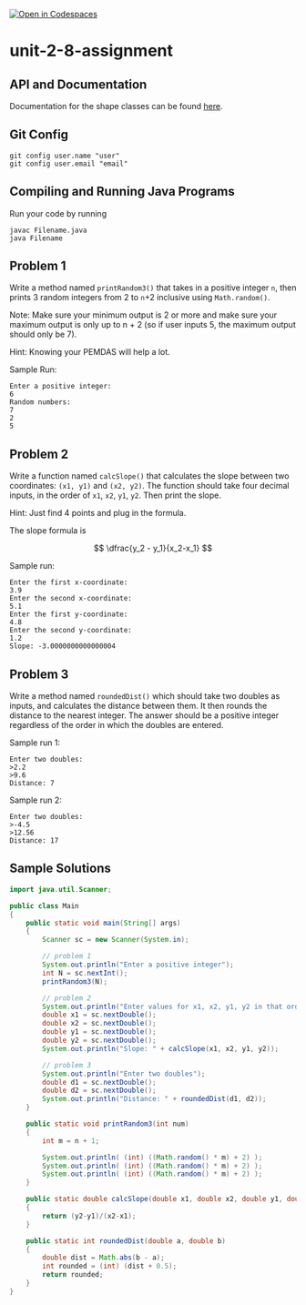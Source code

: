 [![Open in Codespaces](https://classroom.github.com/assets/launch-codespace-2972f46106e565e64193e422d61a12cf1da4916b45550586e14ef0a7c637dd04.svg)](https://classroom.github.com/open-in-codespaces?assignment_repo_id=16513481)
# unit-2-8-assignment

## API and Documentation
Documentation for the shape classes can be found [here](https://coderunner.projectstem.org/docs/shapes/index.html).

## Git Config
```
git config user.name "user"
git config user.email "email"
```

## Compiling and Running Java Programs
Run your code by running
```
javac Filename.java
java Filename
```

## Problem 1
Write a method named `printRandom3()` that takes in a positive integer `n`, then prints 3 random integers from 2 to `n`+2 inclusive using `Math.random()`.

Note: Make sure your minimum output is 2 or more and make sure your maximum output is only up to n + 2 (so if user inputs 5, the maximum output should only be 7).

Hint: Knowing your PEMDAS will help a lot.

Sample Run:
```
Enter a positive integer:
6
Random numbers:
7
2
5
```

## Problem 2
Write a function named `calcSlope()` that calculates the slope between two coordinates: `(x1, y1)` and `(x2, y2)`. The function should take four decimal inputs, in the order of `x1`, `x2`, `y1`, `y2`. Then print the slope.

Hint: Just find 4 points and plug in the formula.

The slope formula is

$$ \dfrac{y_2 - y_1}{x_2-x_1} $$

Sample run:
```
Enter the first x-coordinate:
3.9
Enter the second x-coordinate:
5.1
Enter the first y-coordinate:
4.8
Enter the second y-coordinate:
1.2
Slope: -3.0000000000000004
```

## Problem 3
Write a method named `roundedDist()` which should take two doubles as inputs, and calculates the distance between them.  It then rounds the distance to the nearest integer. The answer should be a positive integer regardless of the order in which the doubles are entered.

Sample run 1:
```
Enter two doubles:
>2.2
>9.6
Distance: 7
```
Sample run 2:
```
Enter two doubles:
>-4.5
>12.56
Distance: 17
```
## Sample Solutions
```java
import java.util.Scanner;

public class Main
{
	public static void main(String[] args)
	{
		Scanner sc = new Scanner(System.in);

		// problem 1
		System.out.println("Enter a positive integer");
		int N = sc.nextInt();
		printRandom3(N);

		// problem 2
		System.out.println("Enter values for x1, x2, y1, y2 in that order")
		double x1 = sc.nextDouble();
		double x2 = sc.nextDouble();
		double y1 = sc.nextDouble();
		double y2 = sc.nextDouble();
		System.out.println("Slope: " + calcSlope(x1, x2, y1, y2));

		// problem 3
		System.out.println("Enter two doubles");
		double d1 = sc.nextDouble();
		double d2 = sc.nextDouble();
		System.out.println("Distance: " + roundedDist(d1, d2));
	}

	public static void printRandom3(int num)
	{
		int m = n + 1;

		System.out.println( (int) ((Math.random() * m) + 2) );
		System.out.println( (int) ((Math.random() * m) + 2) );
		System.out.println( (int) ((Math.random() * m) + 2) );
	}

	public static double calcSlope(double x1, double x2, double y1, double y2)
	{
		return (y2-y1)/(x2-x1);
	}

	public static int roundedDist(double a, double b)
	{
		double dist = Math.abs(b - a);
		int rounded = (int) (dist + 0.5);
		return rounded;
	}
}
```
